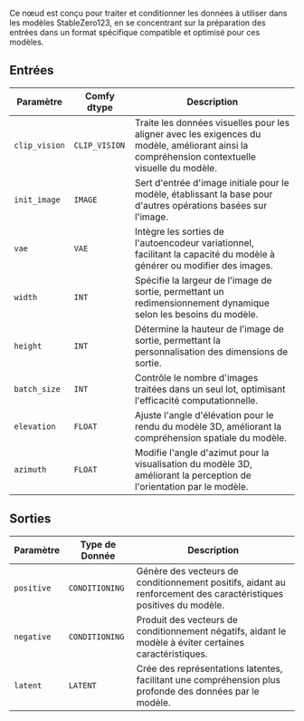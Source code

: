 
Ce nœud est conçu pour traiter et conditionner les données à utiliser dans les modèles StableZero123, en se concentrant sur la préparation des entrées dans un format spécifique compatible et optimisé pour ces modèles.

## Entrées

| Paramètre             | Comfy dtype        | Description |
|-----------------------|--------------------|-------------|
| `clip_vision`         | `CLIP_VISION`      | Traite les données visuelles pour les aligner avec les exigences du modèle, améliorant ainsi la compréhension contextuelle visuelle du modèle. |
| `init_image`          | `IMAGE`            | Sert d'entrée d'image initiale pour le modèle, établissant la base pour d'autres opérations basées sur l'image. |
| `vae`                 | `VAE`              | Intègre les sorties de l'autoencodeur variationnel, facilitant la capacité du modèle à générer ou modifier des images. |
| `width`               | `INT`              | Spécifie la largeur de l'image de sortie, permettant un redimensionnement dynamique selon les besoins du modèle. |
| `height`              | `INT`              | Détermine la hauteur de l'image de sortie, permettant la personnalisation des dimensions de sortie. |
| `batch_size`          | `INT`              | Contrôle le nombre d'images traitées dans un seul lot, optimisant l'efficacité computationnelle. |
| `elevation`           | `FLOAT`            | Ajuste l'angle d'élévation pour le rendu du modèle 3D, améliorant la compréhension spatiale du modèle. |
| `azimuth`             | `FLOAT`            | Modifie l'angle d'azimut pour la visualisation du modèle 3D, améliorant la perception de l'orientation par le modèle. |

## Sorties

| Paramètre     | Type de Donnée | Description |
|---------------|--------------|-------------|
| `positive`    | `CONDITIONING` | Génère des vecteurs de conditionnement positifs, aidant au renforcement des caractéristiques positives du modèle. |
| `negative`    | `CONDITIONING` | Produit des vecteurs de conditionnement négatifs, aidant le modèle à éviter certaines caractéristiques. |
| `latent`      | `LATENT`     | Crée des représentations latentes, facilitant une compréhension plus profonde des données par le modèle. |
